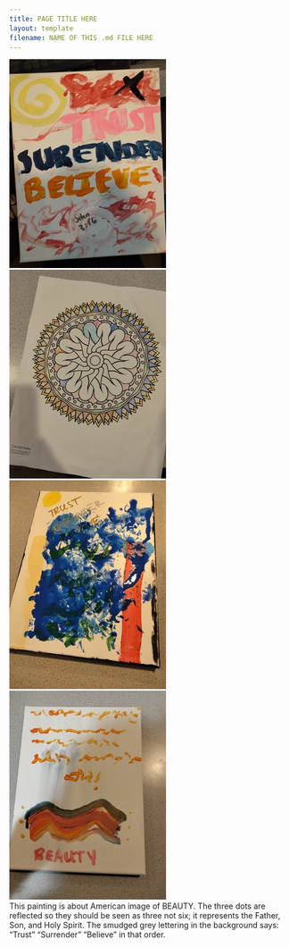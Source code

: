 ```yaml
---
title: PAGE TITLE HERE
layout: template
filename: NAME OF THIS .md FILE HERE
--- 
```


![Trust_Surrender_Believe](/assets/tsb.jpg)  
![Spiral](/assets/artw.jpg)  
![Trust_Surrender_Believe](/assets/tsb2.jpg)   
![Trust_Surrender_Believe](/assets/tsb3.jpg)  
This painting is about American image of BEAUTY. The three dots are reflected so they should be seen as three not six; it represents the Father, Son, and Holy Spirit. The smudged grey lettering in the background says: “Trust” “Surrender” “Believe” in that order.  
